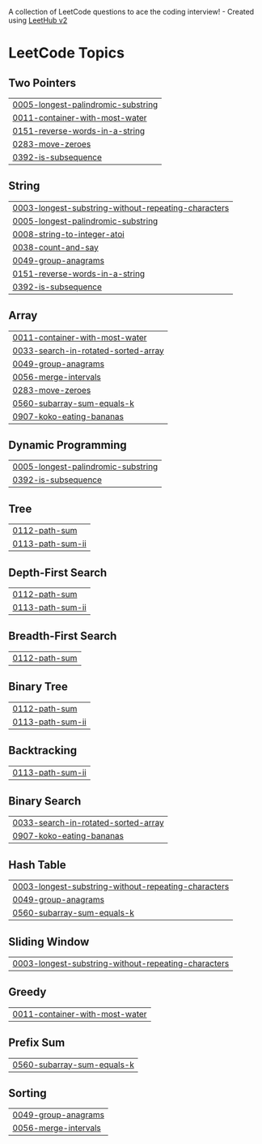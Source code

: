 A collection of LeetCode questions to ace the coding interview! - Created using [LeetHub v2](https://github.com/arunbhardwaj/LeetHub-2.0)
<!---LeetCode Topics Start-->
# LeetCode Topics
## Two Pointers
|  |
| ------- |
| [0005-longest-palindromic-substring](https://github.com/Jahnavi149/LeetSync/tree/master/0005-longest-palindromic-substring) |
| [0011-container-with-most-water](https://github.com/Jahnavi149/LeetSync/tree/master/0011-container-with-most-water) |
| [0151-reverse-words-in-a-string](https://github.com/Jahnavi149/LeetSync/tree/master/0151-reverse-words-in-a-string) |
| [0283-move-zeroes](https://github.com/Jahnavi149/LeetSync/tree/master/0283-move-zeroes) |
| [0392-is-subsequence](https://github.com/Jahnavi149/LeetSync/tree/master/0392-is-subsequence) |
## String
|  |
| ------- |
| [0003-longest-substring-without-repeating-characters](https://github.com/Jahnavi149/LeetSync/tree/master/0003-longest-substring-without-repeating-characters) |
| [0005-longest-palindromic-substring](https://github.com/Jahnavi149/LeetSync/tree/master/0005-longest-palindromic-substring) |
| [0008-string-to-integer-atoi](https://github.com/Jahnavi149/LeetSync/tree/master/0008-string-to-integer-atoi) |
| [0038-count-and-say](https://github.com/Jahnavi149/LeetSync/tree/master/0038-count-and-say) |
| [0049-group-anagrams](https://github.com/Jahnavi149/LeetSync/tree/master/0049-group-anagrams) |
| [0151-reverse-words-in-a-string](https://github.com/Jahnavi149/LeetSync/tree/master/0151-reverse-words-in-a-string) |
| [0392-is-subsequence](https://github.com/Jahnavi149/LeetSync/tree/master/0392-is-subsequence) |
## Array
|  |
| ------- |
| [0011-container-with-most-water](https://github.com/Jahnavi149/LeetSync/tree/master/0011-container-with-most-water) |
| [0033-search-in-rotated-sorted-array](https://github.com/Jahnavi149/LeetSync/tree/master/0033-search-in-rotated-sorted-array) |
| [0049-group-anagrams](https://github.com/Jahnavi149/LeetSync/tree/master/0049-group-anagrams) |
| [0056-merge-intervals](https://github.com/Jahnavi149/LeetSync/tree/master/0056-merge-intervals) |
| [0283-move-zeroes](https://github.com/Jahnavi149/LeetSync/tree/master/0283-move-zeroes) |
| [0560-subarray-sum-equals-k](https://github.com/Jahnavi149/LeetSync/tree/master/0560-subarray-sum-equals-k) |
| [0907-koko-eating-bananas](https://github.com/Jahnavi149/LeetSync/tree/master/0907-koko-eating-bananas) |
## Dynamic Programming
|  |
| ------- |
| [0005-longest-palindromic-substring](https://github.com/Jahnavi149/LeetSync/tree/master/0005-longest-palindromic-substring) |
| [0392-is-subsequence](https://github.com/Jahnavi149/LeetSync/tree/master/0392-is-subsequence) |
## Tree
|  |
| ------- |
| [0112-path-sum](https://github.com/Jahnavi149/LeetSync/tree/master/0112-path-sum) |
| [0113-path-sum-ii](https://github.com/Jahnavi149/LeetSync/tree/master/0113-path-sum-ii) |
## Depth-First Search
|  |
| ------- |
| [0112-path-sum](https://github.com/Jahnavi149/LeetSync/tree/master/0112-path-sum) |
| [0113-path-sum-ii](https://github.com/Jahnavi149/LeetSync/tree/master/0113-path-sum-ii) |
## Breadth-First Search
|  |
| ------- |
| [0112-path-sum](https://github.com/Jahnavi149/LeetSync/tree/master/0112-path-sum) |
## Binary Tree
|  |
| ------- |
| [0112-path-sum](https://github.com/Jahnavi149/LeetSync/tree/master/0112-path-sum) |
| [0113-path-sum-ii](https://github.com/Jahnavi149/LeetSync/tree/master/0113-path-sum-ii) |
## Backtracking
|  |
| ------- |
| [0113-path-sum-ii](https://github.com/Jahnavi149/LeetSync/tree/master/0113-path-sum-ii) |
## Binary Search
|  |
| ------- |
| [0033-search-in-rotated-sorted-array](https://github.com/Jahnavi149/LeetSync/tree/master/0033-search-in-rotated-sorted-array) |
| [0907-koko-eating-bananas](https://github.com/Jahnavi149/LeetSync/tree/master/0907-koko-eating-bananas) |
## Hash Table
|  |
| ------- |
| [0003-longest-substring-without-repeating-characters](https://github.com/Jahnavi149/LeetSync/tree/master/0003-longest-substring-without-repeating-characters) |
| [0049-group-anagrams](https://github.com/Jahnavi149/LeetSync/tree/master/0049-group-anagrams) |
| [0560-subarray-sum-equals-k](https://github.com/Jahnavi149/LeetSync/tree/master/0560-subarray-sum-equals-k) |
## Sliding Window
|  |
| ------- |
| [0003-longest-substring-without-repeating-characters](https://github.com/Jahnavi149/LeetSync/tree/master/0003-longest-substring-without-repeating-characters) |
## Greedy
|  |
| ------- |
| [0011-container-with-most-water](https://github.com/Jahnavi149/LeetSync/tree/master/0011-container-with-most-water) |
## Prefix Sum
|  |
| ------- |
| [0560-subarray-sum-equals-k](https://github.com/Jahnavi149/LeetSync/tree/master/0560-subarray-sum-equals-k) |
## Sorting
|  |
| ------- |
| [0049-group-anagrams](https://github.com/Jahnavi149/LeetSync/tree/master/0049-group-anagrams) |
| [0056-merge-intervals](https://github.com/Jahnavi149/LeetSync/tree/master/0056-merge-intervals) |
<!---LeetCode Topics End-->